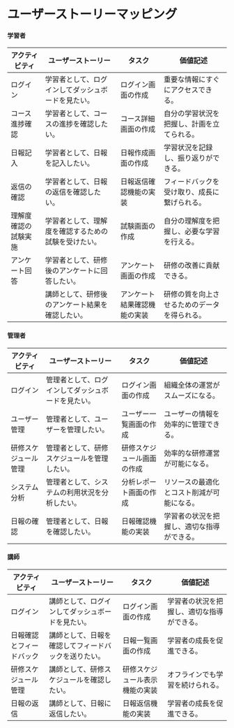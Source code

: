 # ユーザーストーリーマッピング

#### 学習者
| アクティビティ         | ユーザーストーリー                                      | タスク                             | 価値記述                           |
|-----------------------|--------------------------------------------------------|------------------------------------|------------------------------------|
| ログイン              | 学習者として、ログインしてダッシュボードを見たい。    | ログイン画面の作成                 | 重要な情報にすぐにアクセスできる。 |
| コース進捗確認        | 学習者として、コースの進捗を確認したい。                | コース詳細画面の作成               | 自分の学習状況を把握し、計画を立てられる。 |
| 日報記入              | 学習者として、日報を記入したい。                        | 日報作成画面の作成                 | 学習状況を記録し、振り返りができる。 |
| 返信の確認            | 学習者として、日報の返信を確認したい。                  | 日報返信確認機能の実装             | フィードバックを受け取り、成長に繋げられる。 |
| 理解度確認の試験実施  | 学習者として、理解度を確認するための試験を受けたい。    | 試験画面の作成                     | 自分の理解度を把握し、必要な学習を行える。 |
| アンケート回答        | 学習者として、研修後のアンケートに回答したい。          | アンケート画面の作成               | 研修の改善に貢献できる。           |
|                       | 講師として、研修後のアンケート結果を確認したい。        | アンケート結果確認機能の実装       | 研修の質を向上させるためのデータを得られる。 |

#### 管理者
| アクティビティ         | ユーザーストーリー                                      | タスク                             | 価値記述                           |
|-----------------------|--------------------------------------------------------|------------------------------------|------------------------------------|
| ログイン              | 管理者として、ログインしてダッシュボードを見たい。    | ログイン画面の作成                 | 組織全体の運営がスムーズになる。   |
| ユーザー管理          | 管理者として、ユーザーを管理したい。                    | ユーザー一覧画面の作成             | ユーザーの情報を効率的に管理できる。 |
| 研修スケジュール管理  | 管理者として、研修スケジュールを管理したい。              | 研修スケジュール画面の作成         | 効率的な研修運営が可能になる。     |
| システム分析          | 管理者として、システムの利用状況を分析したい。          | 分析レポート画面の作成             | リソースの最適化とコスト削減が可能になる。 |
| 日報の確認            | 管理者として、日報を確認したい。                        | 日報確認機能の実装                 | 学習者の状況を把握し、適切な指導ができる。 |

#### 講師
| アクティビティ         | ユーザーストーリー                                      | タスク                             | 価値記述                           |
|-----------------------|--------------------------------------------------------|------------------------------------|------------------------------------|
| ログイン              | 講師として、ログインしてダッシュボードを見たい。      | ログイン画面の作成                 | 学習者の状況を把握し、適切な指導ができる。 |
| 日報確認とフィードバック| 講師として、日報を確認してフィードバックを送りたい。    | 日報一覧画面の作成                 | 学習者の成長を促進できる。         |
| 研修スケジュール管理  | 講師として、研修スケジュールを確認したい。                | 研修スケジュール表示機能の実装     | オフラインでも学習を続けられる。   |
| 日報の返信            | 講師として、日報に返信したい。                          | 日報返信機能の実装                 | 学習者の成長を促進できる。         |
